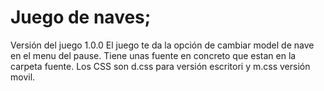 # Juego de naves;

Versión del juego 1.0.0 
El juego te da la opción de cambiar model de nave en el menu del pause.
Tiene unas fuente en concreto que estan en la carpeta fuente.
Los CSS son d.css para versión escritori y m.css versión movil.

